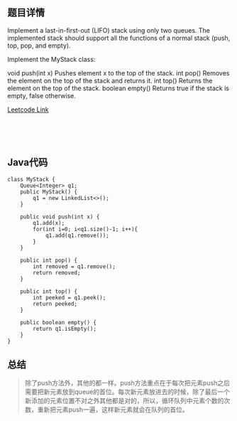 <!--
 * @Author: Li yli2935@uwo.ca
 * @Date: 2023-06-24 15:13:50
 * @LastEditors: Li yli2935@uwo.ca
 * @LastEditTime: 2023-07-22 17:45:33
 * @FilePath: /practie/practice/src/modules/pages/LinkedList/Markdown/MergeTwoSortedLists.md
 * @Description: 这是默认设置,请设置`customMade`, 打开koroFileHeader查看配置 进行设置: https://github.com/OBKoro1/koro1FileHeader/wiki/%E9%85%8D%E7%BD%AE
-->
## 题目详情
Implement a last-in-first-out (LIFO) stack using only two queues. The implemented stack should support all the functions of a normal stack (push, top, pop, and empty).

Implement the MyStack class:

void push(int x) Pushes element x to the top of the stack.
int pop() Removes the element on the top of the stack and returns it.
int top() Returns the element on the top of the stack.
boolean empty() Returns true if the stack is empty, false otherwise.

<a href="https://leetcode.com/problems/implement-stack-using-queues/" target="_blank">Leetcode Link</a>

<br/>
<br/>

<br/>



## Java代码
```
class MyStack {
    Queue<Integer> q1;
    public MyStack() {
        q1 = new LinkedList<>();
    }
    
    public void push(int x) {
        q1.add(x);
        for(int i=0; i<q1.size()-1; i++){
            q1.add(q1.remove());
        }
    }
    
    public int pop() {
        int removed = q1.remove();
        return removed;
    }
    
    public int top() {
        int peeked = q1.peek();
        return peeked;
    }
    
    public boolean empty() {
        return q1.isEmpty();
    }
}

```
## 总结
>   除了push方法外，其他的都一样。push方法重点在于每次把元素push之后需要把新元素放到queue的首位。每次新元素放进去的时候，除了最后一个新添加的元素位置不对之外其他都是对的，所以，循环队列中元素个数的次数，重新把元素push一遍，这样新元素就会在队列的首位。




